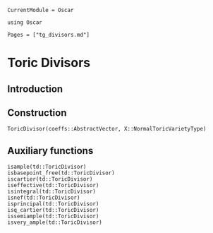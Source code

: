 ```@meta
CurrentModule = Oscar
```

```@setup oscar
using Oscar
```

```@contents
Pages = ["tg_divisors.md"]
```

# Toric Divisors


## Introduction



## Construction

```@docs
ToricDivisor(coeffs::AbstractVector, X::NormalToricVarietyType)
```

## Auxiliary functions
```@docs
isample(td::ToricDivisor)
isbasepoint_free(td::ToricDivisor)
iscartier(td::ToricDivisor)
iseffective(td::ToricDivisor)
isintegral(td::ToricDivisor)
isnef(td::ToricDivisor)
isprincipal(td::ToricDivisor)
isq_cartier(td::ToricDivisor)
issemiample(td::ToricDivisor)
isvery_ample(td::ToricDivisor)
```

